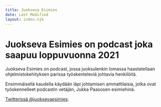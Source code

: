 ```yaml
---
title: Juokseva Esimies
date: Last Modified
layout: index.njk
---
```

# Juokseva Esimies on podcast joka saapuu loppuvuonna 2021

Juokseva Esimies on podcast, jossa juoksulenkin lomassa haastatellaan ohjelmistokehityksen parissa työskenteleviä johtavia henkilöitä.

Ensimmäisellä kaudella käydään läpi johtamisen ammattilaisia, jotka ovat työskennelleet podcastin vetäjän, Jukka Paasosen esimiehinä.

[Twitterissä @juoksevaesimies](https://twitter.com/juoksevaesimies).
